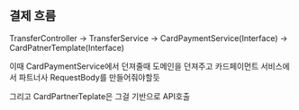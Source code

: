 ## 결제 흐름
TransferController -> TransferService -> CardPaymentService(Interface) -> CardPatnerTemplate(Interface)


이때 CardPaymentService에서 던져줄때 도메인을 던져주고 카드페이먼트 서비스에서 파트너사 RequestBody를 만들어줘야할듯

그리고 CardPartnerTeplate은 그걸 기반으로 API호출